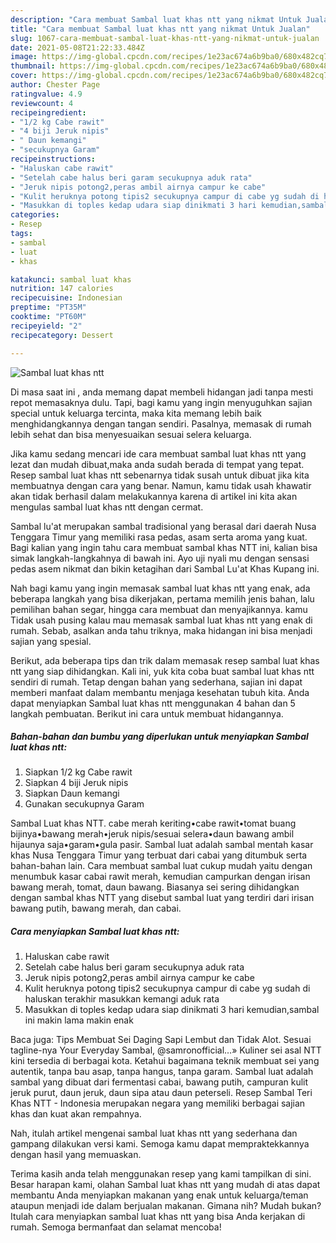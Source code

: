 ```yaml
---
description: "Cara membuat Sambal luat khas ntt yang nikmat Untuk Jualan"
title: "Cara membuat Sambal luat khas ntt yang nikmat Untuk Jualan"
slug: 1067-cara-membuat-sambal-luat-khas-ntt-yang-nikmat-untuk-jualan
date: 2021-05-08T21:22:33.484Z
image: https://img-global.cpcdn.com/recipes/1e23ac674a6b9ba0/680x482cq70/sambal-luat-khas-ntt-foto-resep-utama.jpg
thumbnail: https://img-global.cpcdn.com/recipes/1e23ac674a6b9ba0/680x482cq70/sambal-luat-khas-ntt-foto-resep-utama.jpg
cover: https://img-global.cpcdn.com/recipes/1e23ac674a6b9ba0/680x482cq70/sambal-luat-khas-ntt-foto-resep-utama.jpg
author: Chester Page
ratingvalue: 4.9
reviewcount: 4
recipeingredient:
- "1/2 kg Cabe rawit"
- "4 biji Jeruk nipis"
- " Daun kemangi"
- "secukupnya Garam"
recipeinstructions:
- "Haluskan cabe rawit"
- "Setelah cabe halus beri garam secukupnya aduk rata"
- "Jeruk nipis potong2,peras ambil airnya campur ke cabe"
- "Kulit heruknya potong tipis2 secukupnya campur di cabe yg sudah di haluskan terakhir masukkan kemangi aduk rata"
- "Masukkan di toples kedap udara siap dinikmati 3 hari kemudian,sambal ini makin lama makin enak"
categories:
- Resep
tags:
- sambal
- luat
- khas

katakunci: sambal luat khas 
nutrition: 147 calories
recipecuisine: Indonesian
preptime: "PT35M"
cooktime: "PT60M"
recipeyield: "2"
recipecategory: Dessert

---
```



![Sambal luat khas ntt](https://img-global.cpcdn.com/recipes/1e23ac674a6b9ba0/680x482cq70/sambal-luat-khas-ntt-foto-resep-utama.jpg)

Di masa  saat ini , anda memang dapat membeli hidangan jadi tanpa mesti repot memasaknya dulu. Tapi, bagi kamu yang ingin menyuguhkan sajian special untuk keluarga tercinta, maka kita memang lebih baik menghidangkannya dengan tangan sendiri. Pasalnya, memasak di rumah lebih sehat dan bisa menyesuaikan sesuai selera keluarga.

Jika kamu sedang mencari ide cara membuat sambal luat khas ntt yang lezat dan mudah dibuat,maka anda sudah berada di tempat yang tepat. Resep sambal luat khas ntt  sebenarnya tidak susah untuk dibuat jika kita membuatnya dengan cara yang benar. Namun, kamu tidak usah khawatir akan tidak berhasil dalam melakukannya 
karena di artikel ini kita akan mengulas sambal luat khas ntt dengan cermat.  

Sambal lu&#39;at merupakan sambal tradisional yang berasal dari daerah Nusa Tenggara Timur yang memiliki rasa pedas, asam serta aroma yang kuat. Bagi kalian yang ingin tahu cara membuat sambal khas NTT ini, kalian bisa simak langkah-langkahnya di bawah ini. Ayo uji nyali mu dengan sensasi pedas asem nikmat dan bikin ketagihan dari Sambal Lu&#39;at Khas Kupang ini.

Nah bagi kamu yang ingin memasak sambal luat khas ntt yang enak, ada beberapa langkah yang bisa dikerjakan, pertama memilih jenis bahan, lalu pemilihan bahan segar, hingga cara membuat dan menyajikannya. kamu Tidak usah pusing kalau mau memasak sambal luat khas ntt yang enak di rumah. Sebab, asalkan anda  tahu triknya, maka hidangan ini bisa menjadi sajian yang spesial.

Berikut, ada beberapa tips dan trik dalam memasak resep sambal luat khas ntt yang siap dihidangkan. Kali ini, yuk kita coba buat sambal luat khas ntt sendiri di rumah. Tetap dengan bahan yang sederhana, sajian ini dapat memberi manfaat dalam membantu menjaga kesehatan tubuh kita. Anda dapat menyiapkan Sambal luat khas ntt menggunakan 4 bahan dan 5 langkah pembuatan. Berikut ini cara untuk membuat hidangannya.

<!--inarticleads1-->

##### Bahan-bahan dan bumbu yang diperlukan untuk menyiapkan Sambal luat khas ntt:

1. Siapkan 1/2 kg Cabe rawit
1. Siapkan 4 biji Jeruk nipis
1. Siapkan  Daun kemangi
1. Gunakan secukupnya Garam


Sambal Luat khas NTT️. cabe merah keriting•cabe rawit•tomat buang bijinya•bawang merah•jeruk nipis/sesuai selera•daun bawang ambil hijaunya saja•garam•gula pasir. Sambal luat adalah sambal mentah kasar khas Nusa Tenggara Timur yang terbuat dari cabai yang ditumbuk serta bahan-bahan lain. Cara membuat sambal luat cukup mudah yaitu dengan menumbuk kasar cabai rawit merah, kemudian campurkan dengan irisan bawang merah, tomat, daun bawang. Biasanya sei sering dihidangkan dengan sambal khas NTT yang disebut sambal luat yang terdiri dari irisan bawang putih, bawang merah, dan cabai. 

<!--inarticleads2-->

##### Cara menyiapkan Sambal luat khas ntt:

1. Haluskan cabe rawit
1. Setelah cabe halus beri garam secukupnya aduk rata
1. Jeruk nipis potong2,peras ambil airnya campur ke cabe
1. Kulit heruknya potong tipis2 secukupnya campur di cabe yg sudah di haluskan terakhir masukkan kemangi aduk rata
1. Masukkan di toples kedap udara siap dinikmati 3 hari kemudian,sambal ini makin lama makin enak


Baca juga: Tips Membuat Sei Daging Sapi Lembut dan Tidak Alot. Sesuai tagline-nya Your Everyday Sambal, @samronofficial…» Kuliner sei asal NTT kini tersedia di berbagai kota. Ketahui bagaimana teknik membuat sei yang autentik, tanpa bau asap, tanpa hangus, tanpa garam. Sambal luat adalah sambal yang dibuat dari fermentasi cabai, bawang putih, campuran kulit jeruk purut, daun jeruk, daun sipa atau daun peterseli. Resep Sambal Teri Khas NTT - Indonesia merupakan negara yang memiliki berbagai sajian khas dan kuat akan rempahnya. 

Nah, itulah artikel mengenai  sambal luat khas ntt  yang sederhana dan gampang dilakukan versi kami. Semoga kamu dapat mempraktekkannya dengan hasil yang memuaskan. 

Terima kasih anda telah menggunakan resep yang kami tampilkan di sini. Besar harapan kami, olahan  Sambal luat khas ntt yang mudah di atas dapat membantu Anda menyiapkan makanan yang enak untuk keluarga/teman ataupun menjadi ide dalam berjualan makanan. Gimana nih? Mudah bukan? Itulah cara menyiapkan sambal luat khas ntt yang bisa Anda kerjakan di rumah. Semoga bermanfaat dan selamat mencoba!

